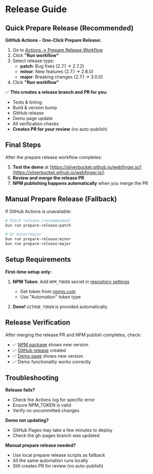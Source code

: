 # Release Guide

## Quick Prepare Release (Recommended)

**GitHub Actions - One-Click Prepare Release:**

1. Go to [Actions → Prepare Release Workflow](https://github.com/silverbucket/webfinger.js/actions/workflows/prepare-release.yml)
2. Click **"Run workflow"**
3. Select release type:
   - **patch**: Bug fixes (2.7.1 → 2.7.2)
   - **minor**: New features (2.7.1 → 2.8.0)  
   - **major**: Breaking changes (2.7.1 → 3.0.0)
4. Click **"Run workflow"**

✅ **This creates a release branch and PR for you:**
- Tests & linting
- Build & version bump
- GitHub release
- Demo page update
- All verification checks
- **Creates PR for your review** (no auto-publish)

## Final Steps

After the prepare release workflow completes:

5. **Test the demo** at [https://silverbucket.github.io/webfinger.js/](https://silverbucket.github.io/webfinger.js/)
6. **Review and merge the release PR**
7. **NPM publishing happens automatically** when you merge the PR

## Manual Prepare Release (Fallback)

If GitHub Actions is unavailable:

```bash
# Patch release (recommended)
bun run prepare-release:patch

# Or minor/major
bun run prepare-release:minor
bun run prepare-release:major
```

## Setup Requirements

**First-time setup only:**

1. **NPM Token**: Add `NPM_TOKEN` secret in [repository settings](https://github.com/silverbucket/webfinger.js/settings/secrets/actions)
   - Get token from [npmjs.com](https://www.npmjs.com/settings/tokens)
   - Use "Automation" token type

2. **Done!** `GITHUB_TOKEN` is provided automatically.

## Release Verification

After merging the release PR and NPM publish completes, check:
- ✅ [NPM package](https://www.npmjs.com/package/webfinger.js) shows new version
- ✅ [GitHub release](https://github.com/silverbucket/webfinger.js/releases) created
- ✅ [Demo page](https://silverbucket.github.io/webfinger.js/) shows new version
- ✅ Demo functionality works correctly

## Troubleshooting

**Release fails?**
- Check the Actions log for specific error
- Ensure NPM_TOKEN is valid
- Verify no uncommitted changes

**Demo not updating?**
- GitHub Pages may take a few minutes to deploy
- Check the gh-pages branch was updated

**Manual prepare release needed?**
- Use local prepare release scripts as fallback
- All the same automation runs locally
- Still creates PR for review (no auto-publish)